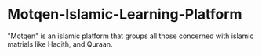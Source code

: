 # Motqen-Islamic-Learning-Platform
"Motqen" is an islamic platform that groups all those concerned with islamic matrials like Hadith, and Quraan.
